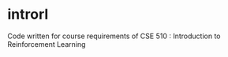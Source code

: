 # introrl
Code written for course requirements of CSE 510 :  Introduction to Reinforcement Learning
